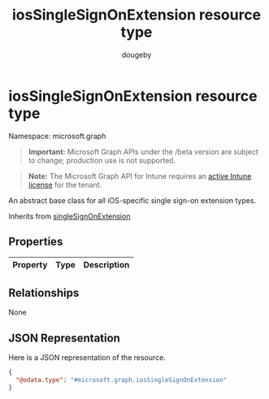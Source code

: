 ﻿---
title: "iosSingleSignOnExtension resource type"
description: "An abstract base class for all iOS-specific single sign-on extension types."
author: "dougeby"
localization_priority: Normal
ms.prod: "intune"
doc_type: resourcePageType
---

# iosSingleSignOnExtension resource type

Namespace: microsoft.graph

> **Important:** Microsoft Graph APIs under the /beta version are subject to change; production use is not supported.

> **Note:** The Microsoft Graph API for Intune requires an [active Intune license](https://go.microsoft.com/fwlink/?linkid=839381) for the tenant.

An abstract base class for all iOS-specific single sign-on extension types.

Inherits from [singleSignOnExtension](../resources/intune-deviceconfig-singlesignonextension.md)

## Properties

| Property | Type | Description |
| :------- | :--- | :---------- |

## Relationships

None

## JSON Representation

Here is a JSON representation of the resource.

<!-- {
  "blockType": "resource",
  "@odata.type": "microsoft.graph.iosSingleSignOnExtension"
}
-->

```json
{
  "@odata.type": "#microsoft.graph.iosSingleSignOnExtension"
}
```
